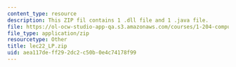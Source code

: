 ```yaml
---
content_type: resource
description: This ZIP fil contains 1 .dll file and 1 .java file.
file: https://ol-ocw-studio-app-qa.s3.amazonaws.com/courses/1-204-computer-algorithms-in-systems-engineering-spring-2010/aea117deff292dc2c50b0e4c74178f99_lec22_LP.zip
file_type: application/zip
resourcetype: Other
title: lec22_LP.zip
uid: aea117de-ff29-2dc2-c50b-0e4c74178f99
---
```

